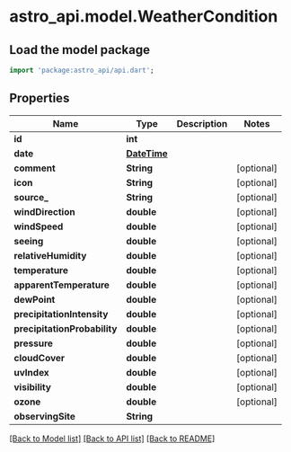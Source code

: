 # astro_api.model.WeatherCondition

## Load the model package
```dart
import 'package:astro_api/api.dart';
```

## Properties
Name | Type | Description | Notes
------------ | ------------- | ------------- | -------------
**id** | **int** |  | 
**date** | [**DateTime**](DateTime.md) |  | 
**comment** | **String** |  | [optional] 
**icon** | **String** |  | [optional] 
**source_** | **String** |  | [optional] 
**windDirection** | **double** |  | [optional] 
**windSpeed** | **double** |  | [optional] 
**seeing** | **double** |  | [optional] 
**relativeHumidity** | **double** |  | [optional] 
**temperature** | **double** |  | [optional] 
**apparentTemperature** | **double** |  | [optional] 
**dewPoint** | **double** |  | [optional] 
**precipitationIntensity** | **double** |  | [optional] 
**precipitationProbability** | **double** |  | [optional] 
**pressure** | **double** |  | [optional] 
**cloudCover** | **double** |  | [optional] 
**uvIndex** | **double** |  | [optional] 
**visibility** | **double** |  | [optional] 
**ozone** | **double** |  | [optional] 
**observingSite** | **String** |  | 

[[Back to Model list]](../README.md#documentation-for-models) [[Back to API list]](../README.md#documentation-for-api-endpoints) [[Back to README]](../README.md)


